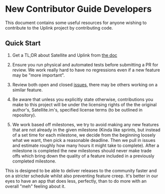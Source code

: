 # New Contributor Guide **Developers**

This document contains some useful resources for anyone wishing to contribute to the Uplink project by contributing code.

## Quick Start

1. Get a TL;DR about Satellite and Uplink from [the doc](docs/what.md)

2. Ensure you run physical and automated tests before submitting a PR for review. We work really hard to have no regressions even if a new feature may be "more important".

3. Review both open and closed [issues](https://github.com/ssatellite-im/Uplink/issues), there may be others working on a similar feature.

4. Be aware that unless you explicitly state otherwise, contributions you make to this project will be under the licensing rights of the the original author's, Satellite.im's, specified license terms (to be outlined in repository).

5. We work based off milestones, we try to avoid making any new features that are not already in the given milestone (Kinda like sprints, but instead of a set time for each milestone, we decide from the beginning loosely what we want, then pick a reasonable deadline. Then we pull in issues and estimate roughly how many hours it might take to complete). After a milestone is completed the new milestones should never make trade offs which bring down the quality of a feature included in a previously completed milestone.

This is designed to be able to deliver releases to the community faster and on a stricter schedule whilst also preventing feature creep. It's better in our eyes to have an app that does less, perfectly, than to do more with an overall "meh" feeling about it.
